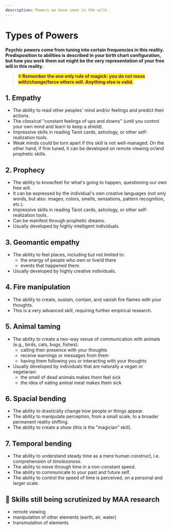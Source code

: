 ```yaml
---
description: Powers we have seen in the wild.
---
```


# Types of Powers

**Psychic powers come from tuning into certain frequencies in this reality. Predisposition to abilities is described in your birth chart configuration, but how you work them out might be the very representation of your free will in this reality.**



> <mark style="color:purple;">**💡 Remember the one only rule of magick: you do not mess with/change/force others will. Anything else is valid.**</mark>

## 1. Empathy

* The ability to read other peoples' mind and/or feelings and predict their actions.
* The _classical_ "constant feelings of ups and downs" (until you control your own mind and learn to keep a shield).
* Impressive skills in reading Tarot cards, astrology, or other self-realization tools.
* Weak minds could be torn apart if this skill is not well-managed. On the other hand, if fine tuned, it can be developed on remote viewing or/and prophetic skills.



## 2. Prophecy

* The ability to know/feel for what's going to happen, questioning our own free will.
* It can be expressed by the individual's own creative languages (not only words, but also: images, colors, smells, sensations, pattern recognition, etc.).
* Impressive skills in reading Tarot cards, astrology, or other self-realization tools.
* Can be manifest through prophetic dreams.
* Usually developed by highly intelligent individuals.



## 3. Geomantic empathy

* The ability to feel places, including but not limited to:&#x20;
  * the energy of people who own or live/d there
  * events that happened there.
* Usually developed by highly creative individuals.



## 4. Fire manipulation

* The ability to create, sustain, contain, and vanish fire flames with your thoughts.
* This is a very advanced skill, requiring further empirical research.



## 5. Animal taming

* The ability to create a two-way venue of communication with animals (e.g., birds, cats, bugs, fishes):
  * calling their presence with your thoughts
  * receive warnings or messages from them
  * having them following you or interacting with your thoughts
* Usually developed by individuals that are naturally a vegan or vegetarian:
  * the smell of dead animals makes them feel sick
  * the idea of eating animal meat makes them sick



## 6. Spacial bending

* The ability to drastically change how people or things appear.
* The ability to manipulate perception, from a small scale, to a broader permanent reality shifting.
* The ability to create a show (this is the "magician" skill).



## 7. Temporal bending

* The ability to understand steady time as a mere human construct, i.e. comprehension of _timelessness_.
* The ability to move through time in a non-constant speed.
* The ability to communicate to your past and future self.
* The ability to control the speed of time is perceived, on a personal and larger scale.



## 🔬 Skills still being scrutinized by MAA research

* remote viewing
* manipulation of other elements (earth, air, water)
* transmutation of elements

